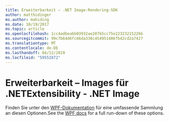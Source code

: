 ```yaml
---
title: Erweiterbarkeit – .NET Image-Rendering-SDK
author: matthidinger
ms.author: mahiding
ms.date: 10/19/2017
ms.topic: article
ms.openlocfilehash: 1cc4adbeabb03932ae287b5cc75e22323215226b
ms.sourcegitcommit: 99c7b64d6fc66da336c454951406fb42cd2a7427
ms.translationtype: MT
ms.contentlocale: de-DE
ms.lasthandoff: 04/12/2019
ms.locfileid: "59552872"
---
```

# <a name="extensibility---net-image"></a><span data-ttu-id="7bb6c-102">Erweiterbarkeit – Images für .NET</span><span class="sxs-lookup"><span data-stu-id="7bb6c-102">Extensibility - .NET Image</span></span>

<span data-ttu-id="7bb6c-103">Finden Sie unter den [WPF-Dokumentation](../net-wpf/getting-started.md) für eine umfassende Sammlung an diesen Optionen.</span><span class="sxs-lookup"><span data-stu-id="7bb6c-103">See the [WPF docs](../net-wpf/getting-started.md) for a full run-down of these options.</span></span>